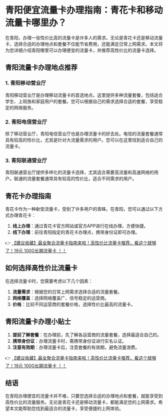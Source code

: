 # 青阳便宜流量卡办理指南：青花卡和移动流量卡哪里办？

在青阳，办理一张性价比高的流量卡是许多人的需求。无论是青花卡还是移动流量卡，选择合适的办理地点和套餐不仅能节省费用，还能满足日常上网需求。本文将为您详细介绍青阳哪里可以办理便宜的流量卡，并推荐高性价比的流量卡选择。

## 青阳流量卡办理地点推荐

### 1. 青阳移动营业厅
青阳移动营业厅是办理移动流量卡的首选地点。这里提供多种流量套餐，包括适合学生、上班族和家庭用户的套餐。您可以根据自己的需求选择合适的套餐，享受稳定的网络服务。

### 2. 青阳电信营业厅
除了移动营业厅，青阳电信营业厅也是办理流量卡的好去处。电信的流量套餐通常具有较高的性价比，尤其是针对大流量需求的用户。您可以在这里找到适合自己的流量卡。

### 3. 青阳联通营业厅
青阳联通营业厅提供多样化的流量卡选择，尤其适合需要高流量和高速网络的用户。联通的流量套餐通常具有较高的性价比，适合不同需求的用户。

## 青花卡办理指南

青花卡作为一种新型流量卡，受到了许多用户的青睐。在青阳，您可以通过以下方式办理青花卡：

1. **线上办理**：通过青花卡官方网站或官方APP进行在线办理，方便快捷。
2. **线下办理**：前往青阳指定的青花卡办理点，携带身份证即可办理。

👉 [【建议收藏】最全聚合流量卡指南来啦！高性价比流量卡推荐，看这个就够了！19元 100G长期流量卡 ！！](https://bit.ly/Liuliangka)

## 如何选择高性价比流量卡

在选择流量卡时，您需要考虑以下几个因素：

1. **流量需求**：根据您的日常上网需求选择合适的流量套餐。
2. **网络覆盖**：选择网络覆盖广、信号稳定的运营商。
3. **价格**：比较不同运营商的套餐价格，选择性价比最高的流量卡。

## 青阳流量卡办理小贴士

1. **提前了解套餐**：在办理前，先了解各运营商的流量套餐，选择最适合自己的。
2. **携带身份证**：办理流量卡时，需携带身份证进行实名认证。
3. **注意有效期**：办理流量卡后，注意套餐的有效期，避免流量浪费。

👉 [【建议收藏】最全聚合流量卡指南来啦！高性价比流量卡推荐，看这个就够了！19元 100G长期流量卡 ！！](https://bit.ly/Liuliangka)

## 结语

在青阳办理便宜的流量卡并不难，只要您选择合适的办理地点和套餐，就能享受到高性价比的流量服务。无论是青花卡还是移动流量卡，都能满足您的上网需求。希望本文能帮助您找到最适合的流量卡，享受便捷的上网体验。